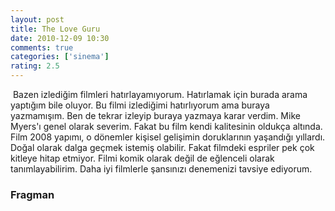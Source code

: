 ```yaml
---
layout: post
title: The Love Guru
date: 2010-12-09 10:30
comments: true
categories: ['sinema']
rating: 2.5
---
```

<img class="left" src="http://onurbaykal.com/uploads/2010/12/the-love-guru.jpg" alt=""/>
Bazen izlediğim filmleri hatırlayamıyorum. Hatırlamak için burada arama yaptığım bile oluyor. Bu filmi izlediğimi hatırlıyorum ama buraya yazmamışım. Ben de tekrar izleyip buraya yazmaya karar verdim. Mike Myers'ı genel olarak severim. Fakat bu film kendi kalitesinin oldukça altında. Film 2008 yapımı, o dönemler kişisel gelişimin doruklarının yaşandığı yıllardı. Doğal olarak dalga geçmek istemiş olabilir. Fakat filmdeki espriler pek çok kitleye hitap etmiyor. Filmi komik olarak değil de eğlenceli olarak tanımlayabilirim. Daha iyi filmlerle şansınızı denemenizi tavsiye ediyorum.
<h3>Fragman</h3>
<object classid="clsid:d27cdb6e-ae6d-11cf-96b8-444553540000" width="560" height="340" codebase="http://download.macromedia.com/pub/shockwave/cabs/flash/swflash.cab#version=6,0,40,0"><param name="allowFullScreen" value="true" /><param name="allowscriptaccess" value="always" /><param name="src" value="http://www.youtube.com/v/mVdD0ZxPq_g?fs=1&amp;hl=en_US&amp;rel=0" /><param name="allowfullscreen" value="true" /><embed type="application/x-shockwave-flash" width="560" height="340" src="http://www.youtube.com/v/mVdD0ZxPq_g?fs=1&amp;hl=en_US&amp;rel=0" allowscriptaccess="always" allowfullscreen="true"></embed></object>
